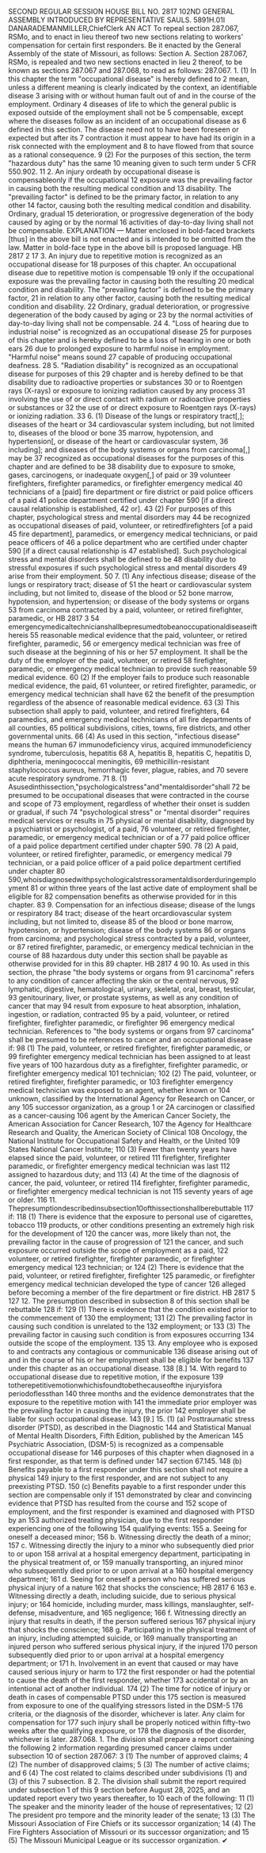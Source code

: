 SECOND REGULAR SESSION
HOUSE BILL NO. 2817
102ND GENERAL ASSEMBLY
INTRODUCED BY REPRESENTATIVE SAULS.
5891H.01I DANARADEMANMILLER,ChiefClerk
AN ACT
To repeal section 287.067, RSMo, and to enact in lieu thereof two new sections relating to
workers' compensation for certain first responders.
Be it enacted by the General Assembly of the state of Missouri, as follows:
Section A. Section 287.067, RSMo, is repealed and two new sections enacted in lieu
2 thereof, to be known as sections 287.067 and 287.068, to read as follows:
287.067. 1. (1) In this chapter the term "occupational disease" is hereby defined to
2 mean, unless a different meaning is clearly indicated by the context, an identifiable disease
3 arising with or without human fault out of and in the course of the employment. Ordinary
4 diseases of life to which the general public is exposed outside of the employment shall not be
5 compensable, except where the diseases follow as an incident of an occupational disease as
6 defined in this section. The disease need not to have been foreseen or expected but after its
7 contraction it must appear to have had its origin in a risk connected with the employment and
8 to have flowed from that source as a rational consequence.
9 (2) For the purposes of this section, the term "hazardous duty" has the same
10 meaning given to such term under 5 CFR 550.902.
11 2. An injury ordeath by occupational disease is compensableonly if the occupational
12 exposure was the prevailing factor in causing both the resulting medical condition and
13 disability. The "prevailing factor" is defined to be the primary factor, in relation to any other
14 factor, causing both the resulting medical condition and disability. Ordinary, gradual
15 deterioration, or progressive degeneration of the body caused by aging or by the normal
16 activities of day-to-day living shall not be compensable.
EXPLANATION — Matter enclosed in bold-faced brackets [thus] in the above bill is not enacted and is
intended to be omitted from the law. Matter in bold-face type in the above bill is proposed language.
HB 2817 2
17 3. An injury due to repetitive motion is recognized as an occupational disease for
18 purposes of this chapter. An occupational disease due to repetitive motion is compensable
19 only if the occupational exposure was the prevailing factor in causing both the resulting
20 medical condition and disability. The "prevailing factor" is defined to be the primary factor,
21 in relation to any other factor, causing both the resulting medical condition and disability.
22 Ordinary, gradual deterioration, or progressive degeneration of the body caused by aging or
23 by the normal activities of day-to-day living shall not be compensable.
24 4. "Loss of hearing due to industrial noise" is recognized as an occupational disease
25 for purposes of this chapter and is hereby defined to be a loss of hearing in one or both ears
26 due to prolonged exposure to harmful noise in employment. "Harmful noise" means sound
27 capable of producing occupational deafness.
28 5. "Radiation disability" is recognized as an occupational disease for purposes of this
29 chapter and is hereby defined to be that disability due to radioactive properties or substances
30 or to Roentgen rays (X-rays) or exposure to ionizing radiation caused by any process
31 involving the use of or direct contact with radium or radioactive properties or substances or
32 the use of or direct exposure to Roentgen rays (X-rays) or ionizing radiation.
33 6. (1) Disease of the lungs or respiratory tract[,]; diseases of the heart or
34 cardiovascular system including, but not limited to, diseases of the blood or bone
35 marrow, hypotension, and hypertension[, or disease of the heart or cardiovascular system,
36 including]; and diseases of the body systems or organs from carcinoma[,] may be
37 recognized as occupational diseases for the purposes of this chapter and are defined to be
38 disability due to exposure to smoke, gases, carcinogens, or inadequate oxygen[,] of paid or
39 volunteer firefighters, firefighter paramedics, or firefighter emergency medical
40 technicians of a [paid] fire department or fire district or paid police officers of a paid
41 police department certified under chapter 590 [if a direct causal relationship is established,
42 or].
43 (2) For purposes of this chapter, psychological stress and mental disorders may
44 be recognized as occupational diseases of paid, volunteer, or retiredfirefighters [of a paid
45 fire department], paramedics, or emergency medical technicians, or paid peace officers of
46 a police department who are certified under chapter 590 [if a direct causal relationship is
47 established]. Such psychological stress and mental disorders shall be defined to be
48 disability due to stressful exposures if such psychological stress and mental disorders
49 arise from their employment.
50 7. (1) Any infectious disease; disease of the lungs or respiratory tract; disease of
51 the heart or cardiovascular system including, but not limited to, disease of the blood or
52 bone marrow, hypotension, and hypertension; or disease of the body systems or organs
53 from carcinoma contracted by a paid, volunteer, or retired firefighter, paramedic, or
HB 2817 3
54 emergencymedicaltechnicianshallbepresumedtobeanoccupationaldiseaseifthereis
55 reasonable medical evidence that the paid, volunteer, or retired firefighter, paramedic,
56 or emergency medical technician was free of such disease at the beginning of his or her
57 employment. It shall be the duty of the employer of the paid, volunteer, or retired
58 firefighter, paramedic, or emergency medical technician to provide such reasonable
59 medical evidence.
60 (2) If the employer fails to produce such reasonable medical evidence, the paid,
61 volunteer, or retired firefighter, paramedic, or emergency medical technician shall have
62 the benefit of the presumption regardless of the absence of reasonable medical evidence.
63 (3) This subsection shall apply to paid, volunteer, and retired firefighters,
64 paramedics, and emergency medical technicians of all fire departments of all counties,
65 political subdivisions, cities, towns, fire districts, and other governmental units.
66 (4) As used in this section, "infectious disease" means the human
67 immunodeficiency virus, acquired immunodeficiency syndrome, tuberculosis, hepatitis
68 A, hepatitis B, hepatitis C, hepatitis D, diphtheria, meningococcal meningitis,
69 methicillin-resistant staphylococcus aureus, hemorrhagic fever, plague, rabies, and
70 severe acute respiratory syndrome.
71 8. (1) Asusedinthissection,"psychologicalstress"and"mentaldisorder"shall
72 be presumed to be occupational diseases that were contracted in the course and scope of
73 employment, regardless of whether their onset is sudden or gradual, if such
74 "psychological stress" or "mental disorder" requires medical services or results in
75 physical or mental disability, diagnosed by a psychiatrist or psychologist, of a paid,
76 volunteer, or retired firefighter, paramedic, or emergency medical technician or of a
77 paid police officer of a paid police department certified under chapter 590.
78 (2) A paid, volunteer, or retired firefighter, paramedic, or emergency medical
79 technician, or a paid police officer of a paid police department certified under chapter
80 590,whoisdiagnosedwithpsychologicalstressoramentaldisorderduringemployment
81 or within three years of the last active date of employment shall be eligible for
82 compensation benefits as otherwise provided for in this chapter.
83 9. Compensation for an infectious disease; disease of the lungs or respiratory
84 tract; disease of the heart orcardiovascular system including, but not limited to, disease
85 of the blood or bone marrow, hypotension, or hypertension; disease of the body systems
86 or organs from carcinoma; and psychological stress contracted by a paid, volunteer, or
87 retired firefighter, paramedic, or emergency medical technician in the course of
88 hazardous duty under this section shall be payable as otherwise provided for in this
89 chapter.
HB 2817 4
90 10. As used in this section, the phrase "the body systems or organs from
91 carcinoma" refers to any condition of cancer affecting the skin or the central nervous,
92 lymphatic, digestive, hematological, urinary, skeletal, oral, breast, testicular,
93 genitourinary, liver, or prostate systems, as well as any condition of cancer that may
94 result from exposure to heat absorption, inhalation, ingestion, or radiation, contracted
95 by a paid, volunteer, or retired firefighter, firefighter paramedic, or firefighter
96 emergency medical technician. References to "the body systems or organs from
97 carcinoma" shall be presumed to be references to cancer and an occupational disease if:
98 (1) The paid, volunteer, or retired firefighter, firefighter paramedic, or
99 firefighter emergency medical technician has been assigned to at least five years of
100 hazardous duty as a firefighter, firefighter paramedic, or firefighter emergency medical
101 technician;
102 (2) The paid, volunteer, or retired firefighter, firefighter paramedic, or
103 firefighter emergency medical technician was exposed to an agent, whether known or
104 unknown, classified by the International Agency for Research on Cancer, or any
105 successor organization, as a group 1 or 2A carcinogen or classified as a cancer-causing
106 agent by the American Cancer Society, the American Association for Cancer Research,
107 the Agency for Healthcare Research and Quality, the American Society of Clinical
108 Oncology, the National Institute for Occupational Safety and Health, or the United
109 States National Cancer Institute;
110 (3) Fewer than twenty years have elapsed since the paid, volunteer, or retired
111 firefighter, firefighter paramedic, or firefighter emergency medical technician was last
112 assigned to hazardous duty; and
113 (4) At the time of the diagnosis of cancer, the paid, volunteer, or retired
114 firefighter, firefighter paramedic, or firefighter emergency medical technician is not
115 seventy years of age or older.
116 11. Thepresumptiondescribedinsubsection10ofthissectionshallberebuttable
117 if:
118 (1) There is evidence that the exposure to personal use of cigarettes, tobacco
119 products, or other conditions presenting an extremely high risk for the development of
120 the cancer was, more likely than not, the prevailing factor in the cause of progression of
121 the cancer, and such exposure occurred outside the scope of employment as a paid,
122 volunteer, or retired firefighter, firefighter paramedic, or firefighter emergency medical
123 technician; or
124 (2) There is evidence that the paid, volunteer, or retired firefighter, firefighter
125 paramedic, or firefighter emergency medical technician developed the type of cancer
126 alleged before becoming a member of the fire department or fire district.
HB 2817 5
127 12. The presumption described in subsection 8 of this section shall be rebuttable
128 if:
129 (1) There is evidence that the condition existed prior to the commencement of
130 the employment;
131 (2) The prevailing factor in causing such condition is unrelated to the
132 employment; or
133 (3) The prevailing factor in causing such condition is from exposures occurring
134 outside the scope of the employment.
135 13. Any employee who is exposed to and contracts any contagious or communicable
136 disease arising out of and in the course of his or her employment shall be eligible for benefits
137 under this chapter as an occupational disease.
138 [8.] 14. With regard to occupational disease due to repetitive motion, if the exposure
139 totherepetitivemotionwhichisfoundtobethecauseofthe injuryisfora periodoflessthan
140 three months and the evidence demonstrates that the exposure to the repetitive motion with
141 the immediate prior employer was the prevailing factor in causing the injury, the prior
142 employer shall be liable for such occupational disease.
143 [9.] 15. (1) (a) Posttraumatic stress disorder (PTSD), as described in the Diagnostic
144 and Statistical Manual of Mental Health Disorders, Fifth Edition, published by the American
145 Psychiatric Association, (DSM-5) is recognized as a compensable occupational disease for
146 purposes of this chapter when diagnosed in a first responder, as that term is defined under
147 section 67.145.
148 (b) Benefits payable to a first responder under this section shall not require a physical
149 injury to the first responder, and are not subject to any preexisting PTSD.
150 (c) Benefits payable to a first responder under this section are compensable only if
151 demonstrated by clear and convincing evidence that PTSD has resulted from the course and
152 scope of employment, and the first responder is examined and diagnosed with PTSD by an
153 authorized treating physician, due to the first responder experiencing one of the following
154 qualifying events:
155 a. Seeing for oneself a deceased minor;
156 b. Witnessing directly the death of a minor;
157 c. Witnessing directly the injury to a minor who subsequently died prior to or upon
158 arrival at a hospital emergency department, participating in the physical treatment of, or
159 manually transporting, an injured minor who subsequently died prior to or upon arrival at a
160 hospital emergency department;
161 d. Seeing for oneself a person who has suffered serious physical injury of a nature
162 that shocks the conscience;
HB 2817 6
163 e. Witnessing directly a death, including suicide, due to serious physical injury; or
164 homicide, including murder, mass killings, manslaughter, self-defense, misadventure, and
165 negligence;
166 f. Witnessing directly an injury that results in death, if the person suffered serious
167 physical injury that shocks the conscience;
168 g. Participating in the physical treatment of an injury, including attempted suicide, or
169 manually transporting an injured person who suffered serious physical injury, if the injured
170 person subsequently died prior to or upon arrival at a hospital emergency department; or
171 h. Involvement in an event that caused or may have caused serious injury or harm to
172 the first responder or had the potential to cause the death of the first responder, whether
173 accidental or by an intentional act of another individual.
174 (2) The time for notice of injury or death in cases of compensable PTSD under this
175 section is measured from exposure to one of the qualifying stressors listed in the DSM-5
176 criteria, or the diagnosis of the disorder, whichever is later. Any claim for compensation for
177 such injury shall be properly noticed within fifty-two weeks after the qualifying exposure, or
178 the diagnosis of the disorder, whichever is later.
287.068. 1. The division shall prepare a report containing the following
2 information regarding presumed cancer claims under subsection 10 of section 287.067:
3 (1) The number of approved claims;
4 (2) The number of disapproved claims;
5 (3) The number of active claims; and
6 (4) The cost related to claims described under subdivisions (1) and (3) of this
7 subsection.
8 2. The division shall submit the report required under subsection 1 of this
9 section before August 28, 2025, and an updated report every two years thereafter, to
10 each of the following:
11 (1) The speaker and the minority leader of the house of representatives;
12 (2) The president pro tempore and the minority leader of the senate;
13 (3) The Missouri Association of Fire Chiefs or its successor organization;
14 (4) The Fire Fighters Association of Missouri or its successor organization; and
15 (5) The Missouri Municipal League or its successor organization.
✔